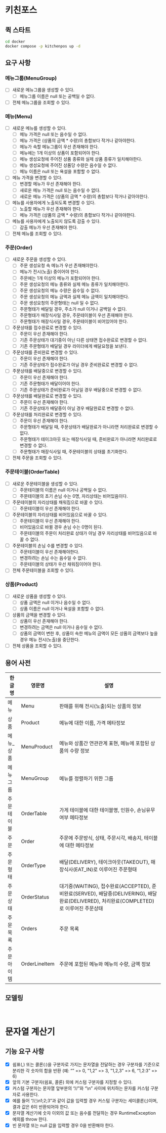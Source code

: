# 키친포스

## 퀵 스타트

```sh
cd docker
docker compose -p kitchenpos up -d
```

## 요구 사항

### 메뉴그룹(MenuGroup)
- [ ] 새로운 메뉴그룹을 생성할 수 있다.
  - [ ] 메뉴그룹 이름은 null 또는 공백일 수 없다.
- [ ] 전체 메뉴그룹을 조회할 수 있다.

### 메뉴(Menu)
- [ ] 새로운 메뉴를 생성할 수 있다.
  - [ ] 메뉴 가격은 null 또는 음수일 수 없다.
  - [ ] 메뉴 가격은 (상품의 금액 * 수량)의 총합보다 작거나 같아야한다.
  - [ ] 메뉴가 속할 메뉴그룹이 우선 존재해야 한다.
  - [ ] 메뉴에는 1개 이상의 상품이 포함되어야 한다.
  - [ ] 메뉴 생성요청에 주어진 상품 종류와 실제 상품 종류가 일치해야한다.
  - [ ] 메뉴 생성요청에 주어진 상품당 수량은 음수일 수 없다.
  - [ ] 메뉴 이름은 null 또는 욕설을 포함할 수 없다.
- [ ] 메뉴 가격을 변경할 수 있다.
  - [ ] 변경할 메뉴가 우선 존재해야 한다.
  - [ ] 새로운 메뉴 가격은 null 또는 음수일 수 없다.
  - [ ] 새로운 메뉴 가격은 (상품의 금액 * 수량)의 총합보다 작거나 같아야한다.
- [ ] 메뉴를 사용자에게 노출되도록 변경할 수 있다.
  - [ ] 노출할 메뉴가 우선 존재해야 한다.
  - [ ] 메뉴 가격은 (상품의 금액 * 수량)의 총합보다 작거나 같아야한다.
- [ ] 메뉴를 사용자에게 노출되지 않도록 감출 수 있다.
  - [ ] 감출 메뉴가 우선 존재해야 한다.
- [ ] 전체 메뉴를 조회할 수 있다.

### 주문(Order)
- [ ] 새로운 주문을 생성할 수 있다.
  - [ ] 주문 생성요청 속 메뉴가 우선 존재해야한다.
  - [ ] 메뉴가 전시(노출) 중이어야 한다.
  - [ ] 주문에는 1개 이상의 메뉴가 포함되어야 한다.
  - [ ] 주문 생성요청의 메뉴 종류와 실제 메뉴 종류가 일치해야한다.
  - [ ] 주문 생성요청의 메뉴 수량은 음수일 수 없다.
  - [ ] 주문 생성요청의 메뉴 금액과 실제 메뉴 금액이 일치해야한다.
  - [ ] 주문 생성요청의 주문형태는 null 일 수 없다.
  - [ ] 주문형태가 배달일 경우, 주소가 null 이거나 공백일 수 없다.
  - [ ] 주문형태가 매장식사일 경우, 주문테이블이 우선 존재해야 한다.
  - [ ] 주문형태가 매장식사일 경우, 주문테이블이 비어있어야 한다.
- [ ] 주문상태를 접수완료로 변경할 수 있다.
  - [ ] 주문이 우선 존재해야 한다.
  - [ ] 기존 주문상태가 대기중이 아닌 다른 상태면 접수완료로 변경할 수 없다.
  - [ ] 기존 주문형태가 배달일 경우 라이더에게 배달요청을 보낸다.
- [ ] 주문상태를 준비완료 변경할 수 있다.
  - [ ] 주문이 우선 존재해야 한다.
  - [ ] 기존 주문상태가 접수완료가 아닐 경우 준비완료로 변경할 수 없다.
- [ ] 주문상태를 배달중으로 변경할 수 있다.
  - [ ] 주문이 우선 존재해야 한다.
  - [ ] 기존 주문형태가 배달이어야 한다.
  - [ ] 기존 주문상태가 준비완료가 아닐일 경우 배달중으로 변경할 수 없다.
- [ ] 주문상태를 배달완료로 변경할 수 있다.
  - [ ] 주문이 우선 존재해야 한다.
  - [ ] 기존 주문상태가 배달중이 아닐 경우 배달완료로 변경할 수 없다.
- [ ] 주문상태를 처리완료로 변경할 수 있다.
  - [ ] 주문이 우선 존재해야 한다.
  - [ ] 주문형태가 배달일 때, 주문상태가 배달완료가 아니라면 처리완료로 변경할 수 없다.
  - [ ] 주문형태가 테이크아웃 또는 매장식사일 때, 준비완료가 아니라면 처리완료로 변경할 수 없다.
  - [ ] 주문형태가 매장식사일 때, 주문테이블의 상태를 초기화한다.
- [ ] 전체 주문을 조회할 수 있다.

### 주문테이블(OrderTable)
- [ ] 새로운 주문테이블을 생성할 수 있다.
  - [ ] 주문테이블의 이름은 null 이거나 공백일 수 없다.
  - [ ] 주문테이블의 초기 손님 수는 0명, 자리상태는 비어있음이다.
- [ ] 주문테이블의 자리상태를 채워짐으로 바꿀 수 있다.
  - [ ] 주문테이블이 우선 존재해야 한다.
- [ ] 주문테이블의 자리상태를 비어있음으로 바꿀 수 있다.
  - [ ] 주문테이블이 우선 존재해야 한다.
  - [ ] 비어있음으로 바뀔 경우 손님 수는 0명이 된다.
  - [ ] 주문테이블의 주문이 처리완료 상태가 아닐 경우 자리상태를 비어있음으로 바꿀 수 없다.
- [ ] 주문테이블의 손님 수를 변경할 수 있다.
  - [ ] 주문테이블이 우선 존재해야한다.
  - [ ] 변경하려는 손님 수는 음수일 수 없다.
  - [ ] 주문테이블의 상태가 우선 채워짐이어야 한다.
- [ ] 전체 주문테이블을 조회할 수 있다.

### 상품(Product)
- [ ] 새로운 상품을 생성할 수 있다.
  - [ ] 상품 금액은 null 이거나 음수일 수 없다.
  - [ ] 상품 이름은 null 이거나 욕설을 포함할 수 없다.
- [ ] 상품의 금액을 변경할 수 있다.
  - [ ] 상품이 우선 존재해야 한다.
  - [ ] 변경하려는 금액은 null 이거나 음수일 수 없다.
  - [ ] 상품의 금액이 변한 후, 상품이 속한 메뉴의 금액이 모든 상품의 금액보다 높을 경우 메뉴 전시(노출)을 중단한다.
- [ ] 전체 상품을 조회할 수 있다.

## 용어 사전

| 한글명   | 영문명           | 설명                                                                                                       |
|-------|---------------|----------------------------------------------------------------------------------------------------------|
| 메뉴    | Menu          | 판매를 위해 전시(노출)되는 상품의 정보                                                                                   |
| 상품    | Product       | 메뉴에 대한 이름, 가격 메타정보                                                                                       |
| 메뉴_상품 | MenuProduct   | 메뉴와 상품간 연관관계 표현, 메뉴에 포함된 상품의 수량 정보                                                                       |
| 메뉴그룹  | MenuGroup     | 메뉴를 정렬하기 위한 그룹                                                                                           |
| 주문테이블 | OrderTable    | 가게 테이블에 대한 테이블명, 인원수, 손님유무 여부 메타정보                                                                       |
| 주문    | Order         | 주문에 주문방식, 상태, 주문시각, 배송지, 테이블에 대한 메타정보                                                                    |
| 주문형태  | OrderType     | 배달(DELIVERY), 테이크아웃(TAKEOUT), 매장식사(EAT_IN)로 이루어진 주문형태                                                    |
| 주문상태  | OrderStatus   | 대기중(WAITING), 접수완료(ACCEPTED), 준비완료(SERVED), 배달중(DELIVERING), 배달완료(DELIVERED), 처리완료(COMPLETED)로 이루어진 주문상태 |
| 주문목록  | Orders        | 주문 목록                                                                                                    |
| 주문아이템 | OrderLineItem | 주문에 포함된 메뉴와 메뉴의 수량, 금액 정보                                                                                |


## 모델링


<br>

# 문자열 계산기
## 기능 요구 사항
- [x] 쉼표(,) 또는 콜론(:)을 구분자로 가지는 문자열을 전달하는 경우 구분자를 기준으로 분리한 각 숫자의 합을 반환 (예: “” => 0, "1,2" => 3, "1,2,3" => 6, “1,2:3” => 6)
- [x] 앞의 기본 구분자(쉼표, 콜론) 외에 커스텀 구분자를 지정할 수 있다.
- [x] 커스텀 구분자는 문자열 앞부분의 “//”와 “\n” 사이에 위치하는 문자를 커스텀 구분자로 사용한다.
- [x] 예를 들어 “//;\n1;2;3”과 같이 값을 입력할 경우 커스텀 구분자는 세미콜론(;)이며, 결과 값은 6이 반환되어야 한다.
- [x] 문자열 계산기에 숫자 이외의 값 또는 음수를 전달하는 경우 RuntimeException 예외를 throw 한다.
- [x] 빈 문자열 또는 null 값을 입력할 경우 0을 반환해야 한다.
